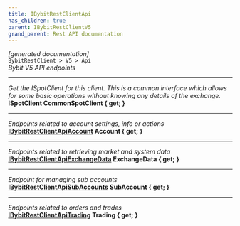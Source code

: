 ```yaml
---
title: IBybitRestClientApi
has_children: true
parent: IBybitRestClientV5
grand_parent: Rest API documentation
---
```

*[generated documentation]*  
`BybitRestClient > V5 > Api`  
*Bybit V5 API endpoints*
  
***
*Get the ISpotClient for this client. This is a common interface which allows for some basic operations without knowing any details of the exchange.*  
**ISpotClient CommonSpotClient { get; }**  
***
*Endpoints related to account settings, info or actions*  
**[IBybitRestClientApiAccount](IBybitRestClientApiAccount.html) Account { get; }**  
***
*Endpoints related to retrieving market and system data*  
**[IBybitRestClientApiExchangeData](IBybitRestClientApiExchangeData.html) ExchangeData { get; }**  
***
*Endpoint for managing sub accounts*  
**[IBybitRestClientApiSubAccounts](IBybitRestClientApiSubAccounts.html) SubAccount { get; }**  
***
*Endpoints related to orders and trades*  
**[IBybitRestClientApiTrading](IBybitRestClientApiTrading.html) Trading { get; }**  
